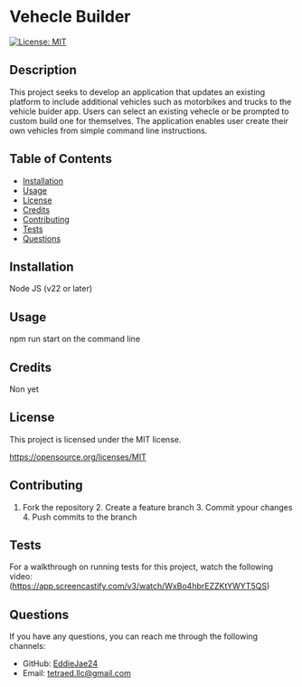 # Vehecle Builder
 [![License: MIT](https://img.shields.io/badge/License-MIT-yellow.svg)](https://opensource.org/licenses/MIT)

  ## Description
  This project seeks to develop an application that updates an existing platform to include additional vehicles such as motorbikes and trucks to the vehicle buider app. Users can select an existing vehecle or be prompted to custom build one for themselves. The application enables user create their own vehicles from simple command line instructions. 

  ## Table of Contents
  - [Installation](#installation)
  - [Usage](#usage)
  - [License](#license)
  - [Credits](#credits)
  - [Contributing](#contributing)
  - [Tests](#tests)
  - [Questions](#questions)

  ## Installation
  Node JS (v22 or later)

  ## Usage
  npm run start on the command line

  ## Credits
  Non yet
  

  ## License
  This project is licensed under the MIT license.

  https://opensource.org/licenses/MIT

  ## Contributing
  1. Fork the repository 2. Create a feature branch 3. Commit ypour changes 4. Push commits to the branch

  ## Tests
  For a walkthrough on running tests for this project, watch the following video:
  (https://app.screencastify.com/v3/watch/WxBo4hbrEZZKtYWYT5QS)


  ## Questions
  If you have any questions, you can reach me through the following channels:
  - GitHub: [EddieJae24](https://github.com/EddieJae24)
  - Email: tetraed.llc@gmail.com